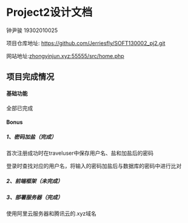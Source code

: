 # Project2设计文档

钟尹骏 19302010025

项目仓库地址: https://github.com/Jerriesfly/SOFT130002_pj2.git

网站地址:[zhongyinjun.xyz:55555/src/home.php]()

## 项目完成情况

#### 基础功能

全部已完成

#### Bonus

##### 1、密码加盐（完成）

首次注册成功时在traveluser中保存用户名、盐和加盐后的密码

登录时查找对应的用户名，将输入的密码加盐后与数据库的密码中进行比对

##### 2、前端框架（未完成）

##### 3、部署服务器（完成）

使用阿里云服务器和腾讯云的.xyz域名



